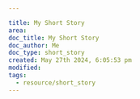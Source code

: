 ```yaml
---

title: My Short Story
area:
doc_title: My Short Story
doc_author: Me
doc_type: short_story
created: May 27th 2024, 6:05:53 pm
modified: 
tags:
  - resource/short_story
---
```

